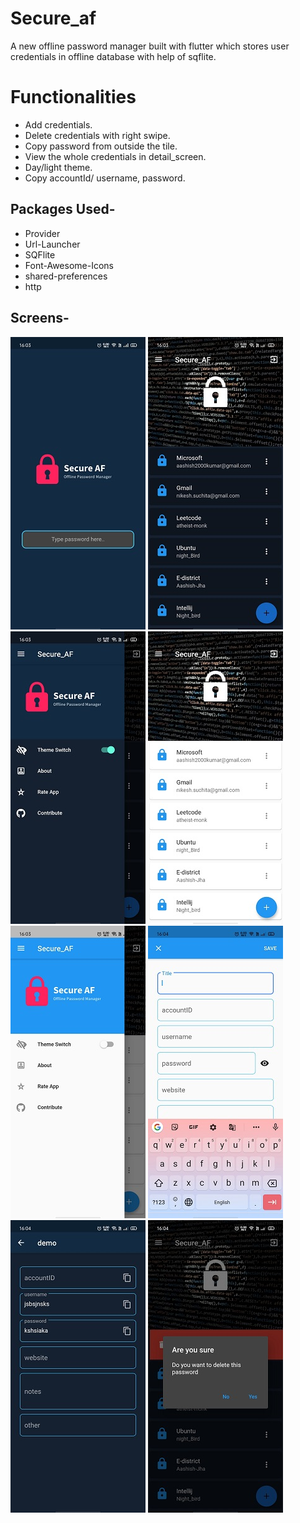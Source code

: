 # Secure_af

A new offline password manager built with flutter which stores user credentials in offline database with help of sqflite. 

# Functionalities
  - Add credentials.
  - Delete credentials with right swipe.
  - Copy password from outside the tile.
  - View the whole credentials in detail_screen.
  - Day/light theme.
  - Copy accountId/ username, password.
  
## Packages Used-
 - Provider
 - Url-Launcher
 - SQFlite
 - Font-Awesome-Icons
 - shared-preferences
 - http

## Screens- 
![FinisedApp](https://github.com/Aashu-Jha/Images/blob/main/sec12.jpg)
![FinisedApp](https://github.com/Aashu-Jha/Images/blob/main/sec11.jpg)
![FinisedApp](https://github.com/Aashu-Jha/Images/blob/main/sec10.jpg)
![FinisedApp](https://github.com/Aashu-Jha/Images/blob/main/sec9.jpg)
![FinisedApp](https://github.com/Aashu-Jha/Images/blob/main/sec8.jpg)
![FinisedApp](https://github.com/Aashu-Jha/Images/blob/main/sec6.jpg)
![FinisedApp](https://github.com/Aashu-Jha/Images/blob/main/sec2.jpg)
![FinisedApp](https://github.com/Aashu-Jha/Images/blob/main/sec1.jpg)

